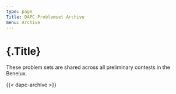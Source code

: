 ```yaml
---
type: page
Title: DAPC Problemset Archive
menu: Archive
---
```

# {.Title}

These problem sets are shared across all preliminary contests in the Benelux.

{{< dapc-archive >}}

